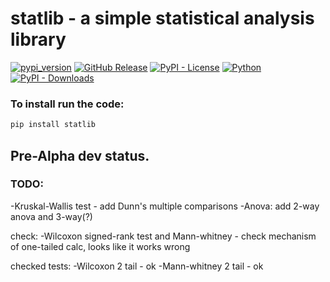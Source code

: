 # statlib - a simple statistical analysis library

[![pypi_version](https://img.shields.io/pypi/v/statlib?label=PyPI&color=green)](https://pypi.org/project/statlib)
[![GitHub Release](https://img.shields.io/github/v/release/konung-yaropolk/statlib?label=GitHub&color=green&link=https%3A%2F%2Fgithub.com%2Fkonung-yaropolk%2FDiaModality)](https://github.com/konung-yaropolk/statlib)
[![PyPI - License](https://img.shields.io/pypi/l/statlib)](https://pypi.org/project/statlib)
[![Python](https://img.shields.io/badge/Python-v3.10%5E-green?logo=python)](https://pypi.org/project/statlib)  
[![PyPI - Downloads](https://img.shields.io/pypi/dm/statlib?label=PyPI%20stats&color=blue)](https://pypi.org/project/statlib)


### To install run the code:
```bash
pip install statlib
```

## Pre-Alpha dev status.


### TODO:

-Kruskal-Wallis test - add Dunn's multiple comparisons
-Anova: add 2-way anova and 3-way(?)

check:
-Wilcoxon signed-rank test and Mann-whitney - check mechanism of one-tailed calc, looks like it works wrong


checked tests:
-Wilcoxon 2 tail - ok
-Mann-whitney 2 tail - ok


